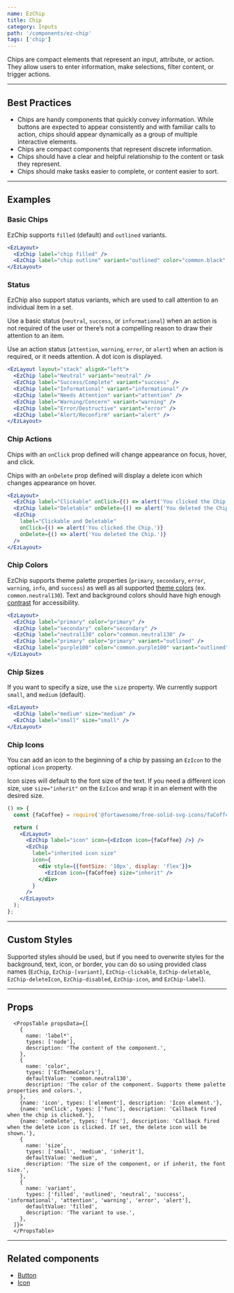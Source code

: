 ```yaml
---
name: EzChip
title: Chip
category: Inputs
path: '/components/ez-chip'
tags: ['chip']
---
```


Chips are compact elements that represent an input, attribute, or action. They allow users to enter information, make selections, filter content, or trigger actions.

---

## Best Practices

- Chips are handy components that quickly convey information. While buttons are expected to appear consistently and with familiar calls to action, chips should appear dynamically as a group of multiple interactive elements.
- Chips are compact components that represent discrete information.
- Chips should have a clear and helpful relationship to the content or task they represent.
- Chips should make tasks easier to complete, or content easier to sort.

---

## Examples

### Basic Chips

EzChip supports `filled` (default) and `outlined` variants.

```jsx
<EzLayout>
  <EzChip label="chip filled" />
  <EzChip label="chip outline" variant="outlined" color="common.black" />
</EzLayout>
```

### Status

EzChip also support status variants, which are used to call attention to an individual item in a set.

Use a basic status (`neutral`, `success`, or `informational`) when an action is not required of the user or there’s not a compelling reason to draw their attention to an item.

Use an action status (`attention`, `warning`, `error`, or `alert`) when an action is required, or it needs attention. A dot icon is displayed.

<EzAlert use="info" headline="Status variant colors are defined in ezTheme and should not be used with the color or icon props."></EzAlert>

```jsx
<EzLayout layout="stack" alignX="left">
  <EzChip label="Neutral" variant="neutral" />
  <EzChip label="Success/Complete" variant="success" />
  <EzChip label="Informational" variant="informational" />
  <EzChip label="Needs Attention" variant="attention" />
  <EzChip label="Warning/Concern" variant="warning" />
  <EzChip label="Error/Destructive" variant="error" />
  <EzChip label="Alert/Reconfirm" variant="alert" />
</EzLayout>
```

### Chip Actions

Chips with an `onClick` prop defined will change appearance on focus, hover, and click.

Chips with an `onDelete` prop defined will display a delete icon which changes appearance on hover.

```jsx
<EzLayout>
  <EzChip label="Clickable" onClick={() => alert('You clicked the Chip.')} />
  <EzChip label="Deletable" onDelete={() => alert('You deleted the Chip.')} />
  <EzChip
    label="Clickable and Deletable"
    onClick={() => alert('You clicked the Chip.')}
    onDelete={() => alert('You deleted the Chip.')}
  />
</EzLayout>
```

### Chip Colors

EzChip supports theme palette properties (`primary`, `secondary`, `error`, `warning`, `info`, and `success`) as well as all supported [theme colors](/guides/theming/#colors) (ex. `common.neutral130`). Text and background colors should have high enough [contrast](https://webaim.org/resources/contrastchecker/) for accessibility.

<EzAlert headline="Note" tagline="Only a select handful of available colors are shown below. All theme properties and colors are supported."></EzAlert>

```jsx
<EzLayout>
  <EzChip label="primary" color="primary" />
  <EzChip label="secondary" color="secondary" />
  <EzChip label="neutral130" color="common.neutral130" />
  <EzChip label="primary" color="primary" variant="outlined" />
  <EzChip label="purple100" color="common.purple100" variant="outlined" />
</EzLayout>
```

### Chip Sizes

If you want to specify a size, use the `size` property. We currently support `small`, and `medium` (default).

```jsx
<EzLayout>
  <EzChip label="medium" size="medium" />
  <EzChip label="small" size="small" />
</EzLayout>
```

### Chip Icons

You can add an icon to the beginning of a chip by passing an `EzIcon` to the optional `icon` property.

Icon sizes will default to the font size of the text. If you need a different icon size, use `size="inherit"` on the `EzIcon` and wrap it in an element with the desired size.

```jsx
() => {
  const {faCoffee} = require('@fortawesome/free-solid-svg-icons/faCoffee');

  return (
    <EzLayout>
      <EzChip label="icon" icon={<EzIcon icon={faCoffee} />} />
      <EzChip
        label="inherited icon size"
        icon={
          <div style={{fontSize: '10px', display: 'flex'}}>
            <EzIcon icon={faCoffee} size="inherit" />
          </div>
        }
      />
    </EzLayout>
  );
};
```

---

## Custom Styles

Supported styles should be used, but if you need to overwrite styles for the background, text, icon, or border, you can do so using provided class names (`EzChip`, `EzChip-[variant]`, `EzChip-clickable`, `EzChip-deletable`, `EzChip-deleteIcon`, `EzChip-disabled`, `EzChip-icon`, and `EzChip-label`).

---

## Props

```jsx-hide-controls
  <PropsTable propsData={[
    {
      name: 'label*',
      types: ['node'],
      description: 'The content of the component.',
    },
    {
      name: 'color',
      types: ['EzThemeColors'],
      defaultValue: 'common.neutral130',
      description: 'The color of the component. Supports theme palette properties and colors.',
    },
    {name: 'icon', types: ['element'], description: 'Icon element.'},
    {name: 'onClick', types: ['func'], description: 'Callback fired when the chip is clicked.'},
    {name: 'onDelete', types: ['func'], description: 'Callback fired when the delete icon is clicked. If set, the delete icon will be shown.'},
    {
      name: 'size',
      types: ['small', 'medium', 'inherit'],
      defaultValue: 'medium',
      description: 'The size of the component, or if inherit, the font size.',
    },
    {
      name: 'variant',
      types: ['filled', 'outlined', 'neutral', 'success', 'informational', 'attention', 'warning', 'error', 'alert'],
      defaultValue: 'filled',
      description: 'The variant to use.',
    },
  ]}>
  </PropsTable>
```

---

## Related components

- [Button](/components/ez-button)
- [Icon](/components/ez-icon)
